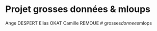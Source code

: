 # Projet grosses données & mloups
Ange DESPERT
Elias OKAT
Camille REMOUE
#   g r o s s e s _ d o n n e e s _ m l o p s  
 